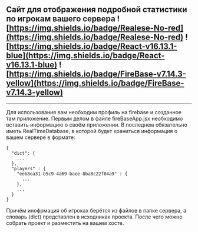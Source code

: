 Сайт для отображения подробной статистики по игрокам вашего сервера ![https://img.shields.io/badge/Realese-No-red](https://img.shields.io/badge/Realese-No-red) ![https://img.shields.io/badge/React-v16.13.1-blue](https://img.shields.io/badge/React-v16.13.1-blue) ![https://img.shields.io/badge/FireBase-v7.14.3-yellow](https://img.shields.io/badge/FireBase-v7.14.3-yellow)
-----------------------------------------------------------------------------------------------------------------------------------
___________________________________________________________________________________________________________________________________
Для использования вам необходим профиль на firebase и созданное там приложение. Первым делом в файле fireBaseApp.jsx необходимо вставить информацию о своём приложении. В последнем обязательно иметь RealTimeDatabase, в которой будет храниться информация о вашем сервере в формате:
```
{
  "dict": {
    ...
  },
  "players" : {
    "eeb8ea31-b5c9-4a69-baee-8ba8c22f04a9" : {
      ...
    },
    ...
  }
}
```
Причём инофрмация об игроках берётся из файлов в папке сервера, а словарь (dict) представлен в исходниках проекта. После чего можно собрать проект и разместить на вашем хосте.
